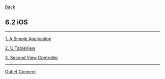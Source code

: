 [Back](../../README.md)

## 6.2 iOS

<hr>

[1. A Simple Application](SimpleApplication.md)

[2. UITableView](UITableView.md)


[3. Second View Controller](SecondViewController.md)



<hr>

[Outlet Connect](OutletConnect.md)

